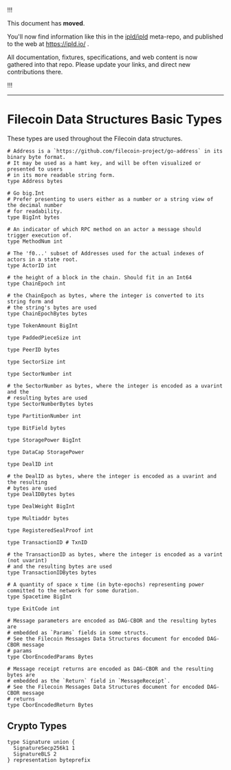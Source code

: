 
!!!

This document has **moved**.

You'll now find information like this in the [ipld/ipld](https://github.com/ipld/ipld/) meta-repo,
and published to the web at https://ipld.io/ .

All documentation, fixtures, specifications, and web content is now gathered into that repo.
Please update your links, and direct new contributions there.

!!!

----

# Filecoin Data Structures Basic Types

These types are used throughout the Filecoin data structures.

```ipldsch
# Address is a `https://github.com/filecoin-project/go-address` in its binary byte format.
# It may be used as a hamt key, and will be often visualized or presented to users
# in its more readable string form.
type Address bytes

# Go big.Int
# Prefer presenting to users either as a number or a string view of the decimal number
# for readability.
type BigInt bytes

# An indicator of which RPC method on an actor a message should trigger execution of.
type MethodNum int

# The 'f0...' subset of Addresses used for the actual indexes of actors in a state root.
type ActorID int

# the height of a block in the chain. Should fit in an Int64
type ChainEpoch int

# the ChainEpoch as bytes, where the integer is converted to its string form and
# the string's bytes are used
type ChainEpochBytes bytes

type TokenAmount BigInt

type PaddedPieceSize int

type PeerID bytes

type SectorSize int

type SectorNumber int

# the SectorNumber as bytes, where the integer is encoded as a uvarint and the
# resulting bytes are used
type SectorNumberBytes bytes

type PartitionNumber int

type BitField bytes

type StoragePower BigInt

type DataCap StoragePower

type DealID int

# the DealID as bytes, where the integer is encoded as a uvarint and the resulting
# bytes are used
type DealIDBytes bytes

type DealWeight BigInt

type Multiaddr bytes

type RegisteredSealProof int

type TransactionID # TxnID

# the TransactionID as bytes, where the integer is encoded as a varint (not uvarint)
# and the resulting bytes are used
type TransactionIDBytes bytes

# A quantity of space x time (in byte-epochs) representing power committed to the network for some duration.
type Spacetime BigInt

type ExitCode int

# Message parameters are encoded as DAG-CBOR and the resulting bytes are
# embedded as `Params` fields in some structs.
# See the Filecoin Messages Data Structures document for encoded DAG-CBOR message
# params
type CborEncodedParams Bytes

# Message receipt returns are encoded as DAG-CBOR and the resulting bytes are
# embedded as the `Return` field in `MessageReceipt`.
# See the Filecoin Messages Data Structures document for encoded DAG-CBOR message
# returns
type CborEncodedReturn Bytes
```

## Crypto Types

```ipldsch
type Signature union {
  SignatureSecp256k1 1
  SignatureBLS 2
} representation byteprefix
```

